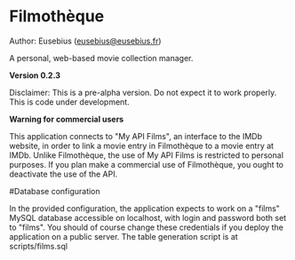 Filmothèque
===========

Author: Eusebius (eusebius@eusebius.fr)

A personal, web-based movie collection manager.

**Version 0.2.3**

Disclaimer: This is a pre-alpha version. Do not expect it to work properly. This is code under development. 

**Warning for commercial users**

This application connects to "My API Films", an interface to the IMDb website, in order to link a movie entry in Filmothèque to a movie entry at IMDb. Unlike Filmothèque, the use of My API Films is restricted to personal purposes. If you plan make a commercial use of Filmothèque, you ought to deactivate the use of the API.

#Database configuration

In the provided configuration, the application expects to work on a "films" MySQL database accessible on localhost, with login and password both set to "films". You should of course change these credentials if you deploy the application on a public server.
The table generation script is at scripts/films.sql
